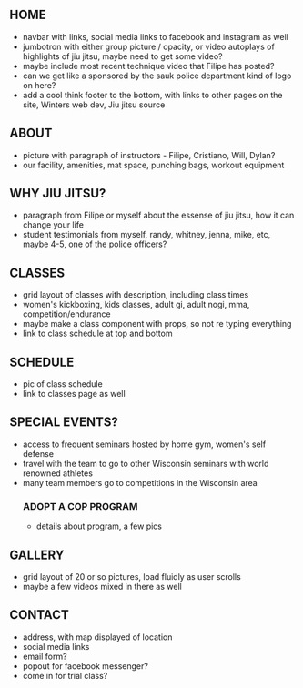 ## HOME
- navbar with links, social media links to facebook and instagram as well
- jumbotron with either group picture / opacity, or video autoplays of highlights of jiu jitsu, maybe need to get some video?
- maybe include most recent technique video that Filipe has posted?
- can we get like a sponsored by the sauk police department kind of logo on here?
- add a cool think footer to the bottom, with links to other pages on the site, Winters web dev, Jiu jitsu source

## ABOUT
- picture with paragraph of instructors - Filipe, Cristiano, Will, Dylan?
- our facility, amenities, mat space, punching bags, workout equipment

## WHY JIU JITSU?
- paragraph from Filipe or myself about the essense of jiu jitsu, how it can change your life
- student testimonials from myself, randy, whitney, jenna, mike, etc, maybe 4-5, one of the police officers?

## CLASSES
- grid layout of classes with description, including class times
- women's kickboxing, kids classes, adult gi, adult nogi, mma, competition/endurance
- maybe make a class component with props, so not re typing everything
- link to class schedule at top and bottom

## SCHEDULE
- pic of class schedule
- link to classes page as well

## SPECIAL EVENTS?
- access to frequent seminars hosted by home gym, women's self defense
- travel with the team to go to other Wisconsin seminars with world renowned athletes
- many team members go to competitions in the Wisconsin area
    ### ADOPT A COP PROGRAM
    - details about program, a few pics

## GALLERY
- grid layout of 20 or so pictures, load fluidly as user scrolls
- maybe a few videos mixed in there as well


## CONTACT
- address, with map displayed of location
- social media links
- email form?
- popout for facebook messenger?
- come in for trial class?

